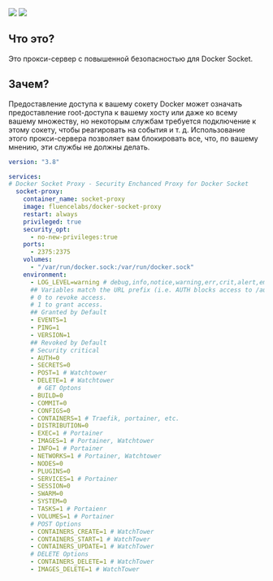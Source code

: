 
[![](https://img.shields.io/badge/Github-blue)](https://github.com/fluencelabs/docker-socket-proxy)
[![](https://img.shields.io/github/stars/fluencelabs/docker-socket-proxy?label=%E2%AD%90%20Stars)](https://github.com/fluencelabs/docker-socket-proxy)

## Что это?
Это прокси-сервер с повышенной безопасностью для Docker Socket.

## Зачем?
Предоставление доступа к вашему сокету Docker может означать предоставление root-доступа к вашему хосту или даже ко всему вашему множеству, но некоторым службам требуется подключение к этому сокету, чтобы реагировать на события и т. д. Использование этого прокси-сервера позволяет вам блокировать все, что, по вашему мнению, эти службы не должны делать.

```yaml title="docker-compose.yml"
version: "3.8"

services:
# Docker Socket Proxy - Security Enchanced Proxy for Docker Socket
  socket-proxy:
    container_name: socket-proxy
    image: fluencelabs/docker-socket-proxy
    restart: always
    privileged: true
    security_opt:
      - no-new-privileges:true
    ports:
      - 2375:2375
    volumes:
      - "/var/run/docker.sock:/var/run/docker.sock"
    environment:
      - LOG_LEVEL=warning # debug,info,notice,warning,err,crit,alert,emerg
      ## Variables match the URL prefix (i.e. AUTH blocks access to /auth/* parts of the API, etc.).
      # 0 to revoke access.
      # 1 to grant access.
      ## Granted by Default
      - EVENTS=1
      - PING=1
      - VERSION=1
      ## Revoked by Default
      # Security critical
      - AUTH=0
      - SECRETS=0
      - POST=1 # Watchtower
      - DELETE=1 # Watchtower
        # GET Optons
      - BUILD=0
      - COMMIT=0
      - CONFIGS=0
      - CONTAINERS=1 # Traefik, portainer, etc.
      - DISTRIBUTION=0
      - EXEC=1 # Portainer
      - IMAGES=1 # Portainer, Watchtower
      - INFO=1 # Portainer
      - NETWORKS=1 # Portainer, Watchtower
      - NODES=0
      - PLUGINS=0
      - SERVICES=1 # Portainer
      - SESSION=0
      - SWARM=0
      - SYSTEM=0
      - TASKS=1 # Portaienr
      - VOLUMES=1 # Portainer
      # POST Options
      - CONTAINERS_CREATE=1 # WatchTower
      - CONTAINERS_START=1 # WatchTower
      - CONTAINERS_UPDATE=1 # WatchTower
      # DELETE Options
      - CONTAINERS_DELETE=1 # WatchTower
      - IMAGES_DELETE=1 # WatchTower
```